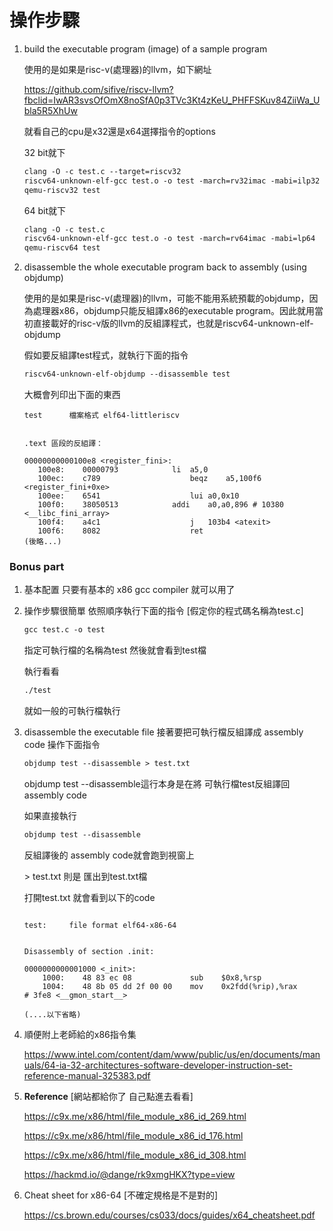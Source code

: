 # 操作步驟

1. build the executable program (image) of a sample program

   使用的是如果是risc-v(處理器)的llvm，如下網址

   https://github.com/sifive/riscv-llvm?fbclid=IwAR3svsOfOmX8noSfA0p3TVc3Kt4zKeU_PHFFSKuv84ZiiWa_Ubla5R5XhUw

   就看自己的cpu是x32還是x64選擇指令的options

   32 bit就下

   ```makefile
   clang -O -c test.c --target=riscv32
   riscv64-unknown-elf-gcc test.o -o test -march=rv32imac -mabi=ilp32
   qemu-riscv32 test
   ```

   64 bit就下

   ```makefile
   clang -O -c test.c
   riscv64-unknown-elf-gcc test.o -o test -march=rv64imac -mabi=lp64
   qemu-riscv64 test
   ```

2. disassemble the whole executable program back to assembly (using objdump)

   使用的是如果是risc-v(處理器)的llvm，可能不能用系統預載的objdump，因為處理器x86，objdump只能反組譯x86的executable program。因此就用當初直接載好的risc-v版的llvm的反組譯程式，也就是riscv64-unknown-elf-objdump

   假如要反組譯test程式，就執行下面的指令

   ```makefile
   riscv64-unknown-elf-objdump --disassemble test
   ```
   
   大概會列印出下面的東西
   
   ```assembly
   test      檔案格式 elf64-littleriscv
   
   
   .text 區段的反組譯：
   
   00000000000100e8 <register_fini>:
      100e8:	00000793          	li	a5,0
      100ec:	c789                	beqz	a5,100f6 <register_fini+0xe>
      100ee:	6541                	lui	a0,0x10
      100f0:	38050513          	addi	a0,a0,896 # 10380 <__libc_fini_array>
      100f4:	a4c1                	j	103b4 <atexit>
      100f6:	8082                	ret
   (後略...)
   ```



### Bonus part

1. 基本配置 只要有基本的 x86 gcc compiler 就可以用了

2. 操作步驟很簡單
   依照順序執行下面的指令 [假定你的程式碼名稱為test.c]

   ```makefile
   gcc test.c -o test
   ```

   指定可執行檔的名稱為test 然後就會看到test檔

   執行看看

   ``` makefile
   ./test
   ```

   就如一般的可執行檔執行

3. disassemble the executable file
   接著要把可執行檔反組譯成 assembly code
   操作下面指令

   ``` makefile
   objdump test --disassemble > test.txt
   ```

   objdump test --disassemble這行本身是在將 可執行檔test反組譯回 assembly code

   如果直接執行

   ``` makefile
   objdump test --disassemble
   ```

   反組譯後的 assembly code就會跑到視窗上

   \> test.txt 則是 匯出到test.txt檔

   打開test.txt 就會看到以下的code

   ``` assembly
   
   test:     file format elf64-x86-64
   
   
   Disassembly of section .init:
   
   0000000000001000 <_init>:
       1000:	48 83 ec 08          	sub    $0x8,%rsp
       1004:	48 8b 05 dd 2f 00 00 	mov    0x2fdd(%rip),%rax        # 3fe8 <__gmon_start__>
       
   (....以下省略)
   ```

4. 順便附上老師給的x86指令集

   https://www.intel.com/content/dam/www/public/us/en/documents/manuals/64-ia-32-architectures-software-developer-instruction-set-reference-manual-325383.pdf 

   

5. **Reference** [網站都給你了 自己點進去看看]

   https://c9x.me/x86/html/file_module_x86_id_269.html

   https://c9x.me/x86/html/file_module_x86_id_176.html

   https://c9x.me/x86/html/file_module_x86_id_308.html

   https://hackmd.io/@dange/rk9xmgHKX?type=view

6. Cheat sheet for x86-64 [不確定規格是不是對的]

   https://cs.brown.edu/courses/cs033/docs/guides/x64_cheatsheet.pdf